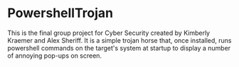 # PowershellTrojan
This is the final group project for Cyber Security created by Kimberly Kraemer and Alex Sheriff. It is a simple trojan horse that, once installed, runs powershell commands on the target's system at startup to display a number of annoying pop-ups on screen.
